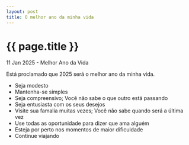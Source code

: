 ```yaml
---
layout: post
title: O melhor ano da minha vida
---
```


{{ page.title }}
================

<p class="meta">11 Jan 2025 - Melhor Ano da Vida</p>

Está proclamado que 2025 será o melhor ano da minha vida.

- Seja modesto
- Mantenha-se simples
- Seja compreensivo; Você não sabe o que outro está passando
- Seja entusiasta com os seus desejos
- Visite sua famalia muitas vezes; Você não sabe quando será a última vez
- Use todas as oportunidade para dizer que ama alguém
- Esteja por perto nos momentos de maior dificuldade
- Continue viajando
